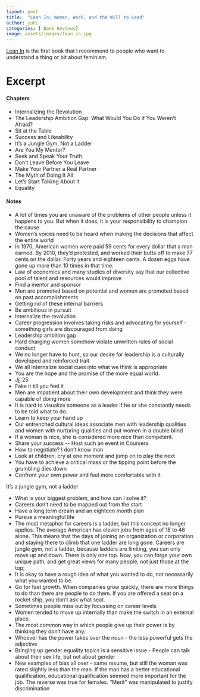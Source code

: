 ```yaml
---
layout: post
title:  "Lean In: Women, Work, and the Will to Lead"
author: juhi
categories: [ Book Reviews]
image: assets/images/lean_in.jpg
---
```


[Lean In](https://www.goodreads.com/book/show/16071764-lean-in) is the first book that I recommend to people who want to understand a thing or bit about feminism.


# Excerpt


#### Chapters



*   Internalizing the Revolution
*   The Leadership Ambition Gap: What Would You Do if You Weren’t Afraid?
*   Sit at the Table
*   Success and Likeability
*   It’s a Jungle Gym, Not a Ladder
*   Are You My Mentor?
*   Seek and Speak Your Truth
*   Don’t Leave Before You Leave
*   Make Your Partner a Real Partner
*   The Myth of Doing It All
*   Let’s Start Talking About It
*   Equality


#### Notes



*   A lot of times you are unaware of the problems of other people unless it happens to you. But when it does, it is your responsibility to champion the cause.
*   Women’s voices need to be heard when making the decisions that affect the entire world
*   In 1970, American women were paid 59 cents for every dollar that a man earned. By 2010, they’d protested, and worked their butts off to make 77 cents on the dollar. Forty years and eighteen cents. A dozen eggs have gone up more than 10 times in that time.
*   Law of economics and many studies of diversity say that our collective pool of talent and resources would improve
*   Find a mentor and sponsor
*   Men are promoted based on potential and women are promoted based on past accomplishments
*   Getting rid of these internal barriers 
*   Be ambitious in pursuit
*   Internalize the revolution
*   Career progression involves taking risks and advocating for yourself - something girls are discouraged from doing
*   Leadership ambition gap
*   Hard charging women somehow violate unwritten rules of social conduct
*   We no longer have to hunt, so our desire for leadership is a culturally developed and reinforced trait
*   We all internalize social cues into what we think is appropriate
*   You are the hope and the promise of the more equal world. 
*   Jjj 25
*   Fake it till you feel it
*   Men are impatient about their own development and think they were capable of doing more
*   It is hard to visualize someone as a leader if he or she constantly needs to be told what to do.
*   Learn to keep your hand up
*   Our entrenched cultural ideas associate men with leadership qualities and women with nurturing qualities and put women in a double blind
*   If a woman is nice, she is considered more nice than competent.
*   Share your success -- Host such an event in Coursera
*   How to negotiate? I don’t know man
*   Look at children, cry at one moment and jump on to play the next
*   You have to achieve a critical mass or the tipping point before the grumbling dies down
*   Confront your own power and feel more comfortable with it

It’s a jungle gym, not a ladder



*   What is your biggest problem, and how can I solve it?
*   Careers don’t need to be mapped out from the start
*   Have a long term dream and an eighteen month plan
*   Pursue a meaningful life
*   The most metaphor for careers is a ladder, but this concept no longer applies. The average American has eleven jobs from ages of 18 to 46 alone. This means that the days of joining an organization or corporation and staying there to climb that one ladder are long gone. Careers are jungle gym, not a ladder, because ladders are limiting, you can only move up and down. There is only one top. Now, you can forge your own unique path, and get great views for many people, not just those at the top;
*   It is okay to have a rough idea of what you wanted to do, not necessarily what you wanted to be.
*   Go for fast growth. When companies grow quickly, there are more things to do than there are people to do them. If you are offered a seat on a rocket ship, you don’t ask what seat.
*   Sometimes people miss out by focussing on career levels
*   Women tended to move up internally than make the switch in an external place.
*   The most common way in which people give up their power is by thinking they don’t have any.
*   Whoever has the power takes over the noun - the less powerful gets the adjective
*   Bringing up gender equality topics is a sensitive issue - People can talk about their sex life, but not about gender
*   New examples of bias all over - same resume, but still the woman was rated slightly less than the man. If the man has a better educational qualification, educational qualification seemed more important for the job. The reverse was true for females. “Merit” was manipulated to justify discrimination
